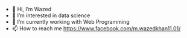 - 👋 Hi, I’m Wazed
- 👀 I’m interested in data science 
- 🌱 I’m currently working with Web Programming
- 📫 How to reach me https://www.facebook.com/m.wazedkhan11.01/

<!---
WazedKhan/WazedKhan is a ✨ special ✨ repository because its `README.md` (this file) appears on your GitHub profile.
You can click the Preview link to take a look at your changes.
--->
